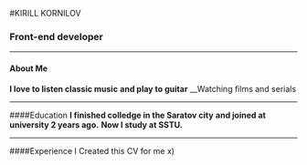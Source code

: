 #KIRILL KORNILOV

### Front-end developer
---

#### About Me
__I love to listen classic music__
__and play to guitar__
__Watching films and serials
____
####Education
__I finished colledge in the Saratov city__
__and joined at university 2 years ago.__
__Now I study at SSTU.__
____

####Experience
I Created this CV for me x)
